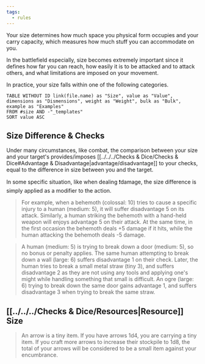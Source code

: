 ```yaml
---
tags:
  - rules
---
```

Your size determines how much space you physical form occupies and your carry capacity, which measures how much stuff you can accommodate on you.

In the battlefield especially, size becomes extremely important since it defines how far you can reach, how easily it is to be attacked and to attack others, and what limitations are imposed on your movement.

In practice, your size falls within one of the following categories.
```dataview
TABLE WITHOUT ID link(file.name) as "Size", value as "Value", dimensions as "Dismensions", weight as "Weight", bulk as "Bulk", example as "Examples"
FROM #size AND -"_templates"
SORT value ASC
```

## Size Difference & Checks
Under many circumstances, like combat, the comparison between your size and your target's provides/imposes [[../../../Checks & Dice/Checks & Dice#Advantage & Disadvantage|advantage/disadvantage]] to your checks, equal to the difference in size between you and the target.

In some specific situation, like when dealing ❗damage, the size difference is simply applied as a modifier to the action.

> For example, when a behemoth (colossal: 10) tries to cause a specific injury to a human (medium: 5), it will suffer disadvantage 5 on its attack. Similarly, a human striking the behemoth with a hand-held weapon will enjoys advantage 5 on their attack. At the same time, in the first occasion the behemoth deals +5 damage if it hits, while the human attacking the behemoth deals -5 damage.

> A human (medium: 5) is trying to break down a door (medium: 5), so no bonus or penalty applies. The same human attempting to break down a wall (large: 6) suffers disadvantage 1 on their check. Later, the human tries to break a small metal straw (tiny 3), and suffers disadvantage 2 as they are not using any tools and applying one's might while handling something that small is difficult. An ogre (large: 6) trying to break down the same door gains advantage 1, and suffers disadvantage 3 when trying to break the same straw.

## [[../../../Checks & Dice/Resources|Resource]] Size

> An arrow is a tiny item. If you have arrows 1d4, you are carrying a tiny item. If you craft more arrows to increase their stockpile to 1d8, the total of your arrows will be considered to be a small item against your encumbrance.
